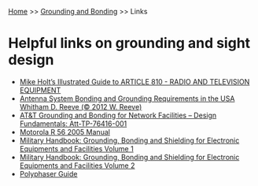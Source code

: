 <!-- TITLE: Grounding Links -->
<!-- SUBTITLE: A list of helpful resources -->

[Home](/) >> [Grounding and Bonding](/groundingandbonding) >> Links
# Helpful links on grounding and sight design
* [Mike Holt’s Illustrated Guide to ARTICLE 810 - RADIO AND TELEVISION EQUIPMENT](/uploads/groundingandbonding/radio-and-television-2014-nec-1.pdf "Radio And Television 2014 Nec 1")
* [Antenna System Bonding and Grounding Requirements in the USA Whitham D. Reeve (© 2012 W. Reeve)](/uploads/groundingandbonding/antennasystemgroundingrequirements-reeve.pdf "Antennasystemgroundingrequirements Reeve")
* [AT&T Grounding and Bonding for Network Facilities – Design Fundamentals: Att-TP-76416-001](/uploads/groundingandbonding/att-tp-76416-001.pdf "Att Tp 76416 001")
* [Motorola R 56 2005 Manual](/uploads/groundingandbonding/motorola-r-56-2005-manual.pdf "Motorola R 56 2005 Manual")
* [Military Handbook: Grounding, Bonding and Shielding for Electronic Equipments and Facilities Volume 1](/uploads/groundingandbonding/hdbk-419-a-vol-1.pdf "Hdbk 419 A Vol 1")
* [Military Handbook: Grounding, Bonding and Shielding for Electronic Equipments and Facilities Volume 2](/uploads/groundingandbonding/hdbk-419-a-vol-2.pdf "Hdbk 419 A Vol 2")
* [Polyphaser Guide](/uploads/groundingandbonding/polyphaser-guide.pdf "Polyphaser Guide")